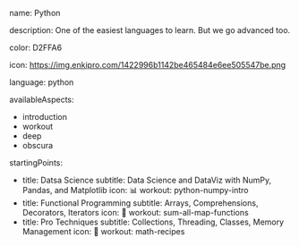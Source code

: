 name: Python

description: One of the easiest languages to learn. But we go advanced too.

color: D2FFA6

icon: https://img.enkipro.com/1422996b1142be465484e6ee505547be.png

language: python
 
availableAspects:
  - introduction
  - workout
  - deep
  - obscura

startingPoints:
  - title: Datsa Science
    subtitle: Data Science and DataViz with NumPy, Pandas, and Matplotlib
    icon: 📊
    workout: python-numpy-intro
  - title: Functional Programming
    subtitle: Arrays, Comprehensions, Decorators, Iterators
    icon: 🧠
    workout: sum-all-map-functions
  - title: Pro Techniques
    subtitle: Collections, Threading, Classes, Memory Management
    icon: 🐍
    workout: math-recipes
